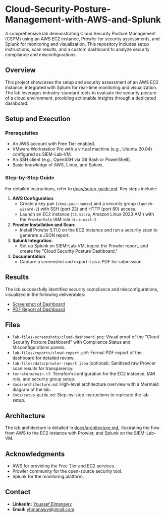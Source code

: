 # Cloud-Security-Posture-Management-with-AWS-and-Splunk

A comprehensive lab demonstrating Cloud Security Posture Management (CSPM) using an AWS EC2 instance, Prowler for security assessments, and Splunk for monitoring and visualization. This repository includes setup instructions, scan results, and a custom dashboard to analyze security compliance and misconfigurations.

## Overview

This project showcases the setup and security assessment of an AWS EC2 instance, integrated with Splunk for real-time monitoring and visualization. The lab leverages industry-standard tools to evaluate the security posture of a cloud environment, providing actionable insights through a dedicated dashboard.

## Setup and Execution

### Prerequisites
- An AWS account with Free Tier enabled.
- VMware Workstation Pro with a virtual machine (e.g., Ubuntu 20.04) configured as SIEM-Lab-VM.
- An SSH client (e.g., OpenSSH via Git Bash or PowerShell).
- Basic knowledge of AWS, Linux, and Splunk.

### Step-by-Step Guide
For detailed instructions, refer to [docs/setup-guide.md](docs/setup-guide.md). Key steps include:
1. **AWS Configuration**:
   - Create a key pair (`<key-pair-name>`) and a security group (`launch-wizard-2`) with SSH (port 22) and HTTP (port 80) access.
   - Launch an EC2 instance (`t3.micro`, Amazon Linux 2023 AMI) with the `ProwlerRole` IAM role in `us-east-2`.
2. **Prowler Installation and Scan**:
   - Install Prowler 5.11.0 on the EC2 instance and run a security scan to generate a JSON report.
3. **Splunk Integration**:
   - Set up Splunk on SIEM-Lab-VM, ingest the Prowler report, and create the "Cloud Security Posture Dashboard."
4. **Documentation**:
   - Capture a screenshot and export it as a PDF for submission.

## Results
The lab successfully identified security compliance and misconfigurations, visualized in the following deliverables:
- [Screenshot of Dashboard](lab-files/screenshots/cloud-dashboard.png)
- [PDF Report of Dashboard](lab-files/reports/cloud-report.pdf)

## Files
- `lab-files/screenshots/cloud-dashboard.png`: Visual proof of the "Cloud Security Posture Dashboard" with Compliance Status and Misconfigurations panels.
- `lab-files/reports/cloud-report.pdf`: Formal PDF export of the dashboard for detailed review.
- `lab-files/data/prowler-report.json` (optional): Sanitized raw Prowler scan results for transparency.
- `terraform/main.tf`: Terraform configuration for the EC2 instance, IAM role, and security group setup.
- `docs/architecture.md`: High-level architecture overview with a Mermaid diagram of the lab.
- `docs/setup-guide.md`: Step-by-step instructions to replicate the lab setup.

## Architecture
The lab architecture is detailed in [docs/architecture.md](docs/architecture.md), illustrating the flow from AWS to the EC2 instance with Prowler, and Splunk on the SIEM-Lab-VM.

## Acknowledgments
- AWS for providing the Free Tier and EC2 services.
- Prowler community for the open-source security tool.
- Splunk for the monitoring platform.

## Contact
- **LinkedIn:** [Youssef Elmanawy](https://www.linkedin.com/in/youssef-elmanawy/)
- **Email:** [yhmanawy@gmail.com](mailto:yhmanawy@gmail.com)
